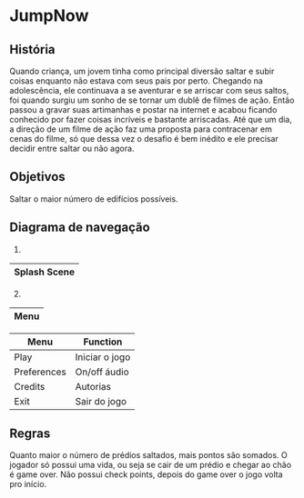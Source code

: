 # JumpNow 

## História
Quando criança, um jovem tinha como principal diversão saltar e subir coisas enquanto não estava com seus pais por perto. Chegando na adolescência, ele continuava a se aventurar e se arriscar com seus saltos, foi quando surgiu um sonho de se tornar um dublê de filmes de ação. Então passou a gravar suas artimanhas e postar na internet e acabou ficando conhecido por fazer coisas incríveis e bastante arriscadas. Até que um dia, a direção de um filme de ação faz uma proposta para contracenar em cenas do filme, só que dessa vez o desafio é bem inédito e ele precisar decidir entre saltar ou não agora.

## Objetivos
Saltar o maior número de edifícios possíveis.

## Diagrama de navegação

  1.
  | Splash Scene | 
  | ------------ |
  2.
  | Menu         | 
  | ------------ |
  
  | Menu           | Function      |
  | -------------  | ------------- |
  | Play           | Iniciar o jogo|
  | Preferences    | On/off áudio  |
  | Credits        | Autorias      |
  | Exit           | Sair do jogo  |

## Regras

Quanto maior o número de prédios saltados, mais pontos são somados. O jogador só possui uma vida, ou seja se cair de um prédio e chegar ao chão é game over. Não possui check points, depois do game over o jogo volta pro início.
